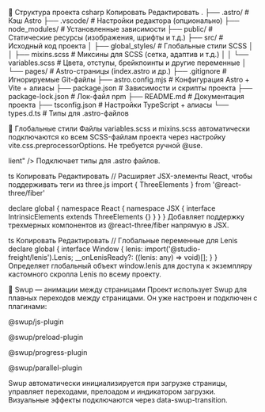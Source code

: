 📁 Структура проекта
csharp
Копировать
Редактировать
.
├── .astro/                  # Кэш Astro
├── .vscode/                 # Настройки редактора (опционально)
├── node_modules/            # Установленные зависимости
├── public/                  # Статические ресурсы (изображения, шрифты и т.д.)
├── src/                     # Исходный код проекта
│   ├── global_styles/       # Глобальные стили SCSS
│   │   ├── mixins.scss      # Миксины для SCSS (сетка, адаптив и т.д.)
│   │   └── variables.scss   # Цвета, отступы, брейкпоинты и другие переменные
│   └── pages/               # Astro-страницы (index.astro и др.)
├── .gitignore               # Игнорируемые Git-файлы
├── astro.config.mjs         # Конфигурация Astro + Vite + алиасы
├── package.json             # Зависимости и скрипты проекта
├── package-lock.json        # Лок-файл npm
├── README.md                # Документация проекта
├── tsconfig.json            # Настройки TypeScript + алиасы
└── types.d.ts               # Типы для .astro-файлов

🎨 Глобальные стили
Файлы variables.scss и mixins.scss автоматически подключаются ко всем SCSS-файлам проекта через настройку vite.css.preprocessorOptions. Не требуется ручной @use.

lient" />
Подключает типы для .astro файлов.

ts
Копировать
Редактировать
// Расширяет JSX-элементы React, чтобы поддерживать теги из three.js
import { ThreeElements } from '@react-three/fiber'

declare global {
  namespace React {
    namespace JSX {
      interface IntrinsicElements extends ThreeElements {}
    }
  }
}
Добавляет поддержку трехмерных компонентов из @react-three/fiber напрямую в JSX.

ts
Копировать
Редактировать
// Глобальные переменные для Lenis
declare global {
  interface Window {
    lenis: import('@studio-freight/lenis').Lenis;
    __onLenisReady?: ((lenis: any) => void)[];
  }
}
Определяет глобальный объект window.lenis для доступа к экземпляру кастомного скролла Lenis по всему проекту.

🔄 Swup — анимации между страницами
Проект использует Swup для плавных переходов между страницами. Он уже настроен и подключен с плагинами:

@swup/js-plugin

@swup/preload-plugin

@swup/progress-plugin

@swup/parallel-plugin

Swup автоматически инициализируется при загрузке страницы, управляет переходами, прелоадом и индикатором загрузки. Визуальные эффекты подключаются через data-swup-transition.

